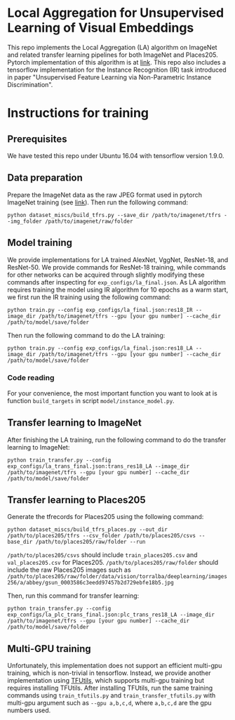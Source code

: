 # Local Aggregation for Unsupervised Learning of Visual Embeddings
This repo implements the Local Aggregation (LA) algorithm on ImageNet and related transfer learning pipelines for both ImageNet and Places205.
Pytorch implementation of this algorithm is at [link](https://github.com/neuroailab/LocalAggregation-Pytorch).
This repo also includes a tensorflow implementation for the Instance Recognition (IR) task introduced in paper "Unsupervised Feature Learning via Non-Parametric Instance Discrimination".

# Instructions for training

## Prerequisites
We have tested this repo under Ubuntu 16.04 with tensorflow version 1.9.0.

## Data preparation
Prepare the ImageNet data as the raw JPEG format used in pytorch ImageNet training (see [link](https://github.com/pytorch/vision/blob/master/torchvision/datasets/imagenet.py)).
Then run the following command:
```
python dataset_miscs/build_tfrs.py --save_dir /path/to/imagenet/tfrs --img_folder /path/to/imagenet/raw/folder
```

## Model training 
We provide implementations for LA trained AlexNet, VggNet, ResNet-18, and ResNet-50.
We provide commands for ResNet-18 training, while commands for other networks can be acquired through slightly modifying these commands after inspecting for `exp_configs/la_final.json`.
As LA algorithm requires training the model using IR algorithm for 10 epochs as a warm start, we first run the IR training using the following command:
```
python train.py --config exp_configs/la_final.json:res18_IR --image_dir /path/to/imagenet/tfrs --gpu [your gpu number] --cache_dir /path/to/model/save/folder
```
Then run the following command to do the LA training:
```
python train.py --config exp_configs/la_final.json:res18_LA --image_dir /path/to/imagenet/tfrs --gpu [your gpu number] --cache_dir /path/to/model/save/folder
```

### Code reading

For your convenience, the most important function you want to look at is function `build_targets` in script `model/instance_model.py`.

## Transfer learning to ImageNet
After finishing the LA training, run the following command to do the transfer learning to ImageNet:
```
python train_transfer.py --config exp_configs/la_trans_final.json:trans_res18_LA --image_dir /path/to/imagenet/tfrs --gpu [your gpu number] --cache_dir /path/to/model/save/folder
```

## Transfer learning to Places205
Generate the tfrecords for Places205 using the following command:
```
python dataset_miscs/build_tfrs_places.py --out_dir /path/to/places205/tfrs --csv_folder /path/to/places205/csvs --base_dir /path/to/places205/raw/folder --run
```
`/path/to/places205/csvs` should include `train_places205.csv` and `val_places205.csv` for Places205.
`/path/to/places205/raw/folder` should include the raw Places205 images such as `/path/to/places205/raw/folder/data/vision/torralba/deeplearning/images256/a/abbey/gsun_0003586c3eedd97457b2d729ebfe18b5.jpg`

Then, run this command for transfer learning:
```
python train_transfer.py --config exp_configs/la_plc_trans_final.json:plc_trans_res18_LA --image_dir /path/to/imagenet/tfrs --gpu [your gpu number] --cache_dir /path/to/model/save/folder
```

## Multi-GPU training
Unfortunately, this implementation does not support an efficient multi-gpu training, which is non-trivial in tensorflow.
Instead, we provide another implementation using [TFUtils](https://github.com/neuroailab/tfutils), which supports multi-gpu training but requires installing TFUtils.
After installing TFUtils, run the same training commands using `train_tfutils.py` and `train_transfer_tfutils.py` with multi-gpu argument such as `--gpu a,b,c,d`, where `a,b,c,d` are the gpu numbers used.
